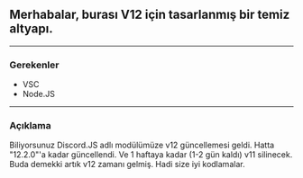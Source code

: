 ## Merhabalar, burası V12 için tasarlanmış bir temiz altyapı.
--------------------------------------------------------------
### Gerekenler
- VSC
- Node.JS
--------------------------------------------------------------
### Açıklama
 Biliyorsunuz Discord.JS adlı modülümüze v12 güncellemesi geldi. Hatta "12.2.0"'a kadar güncellendi. Ve 1 haftaya kadar (1-2 gün kaldı) v11 silinecek. Buda demekki artık v12 zamanı gelmiş. Hadi size iyi kodlamalar.
